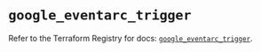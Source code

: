 # `google_eventarc_trigger`

Refer to the Terraform Registry for docs: [`google_eventarc_trigger`](https://registry.terraform.io/providers/hashicorp/google/6.34.0/docs/resources/eventarc_trigger).
